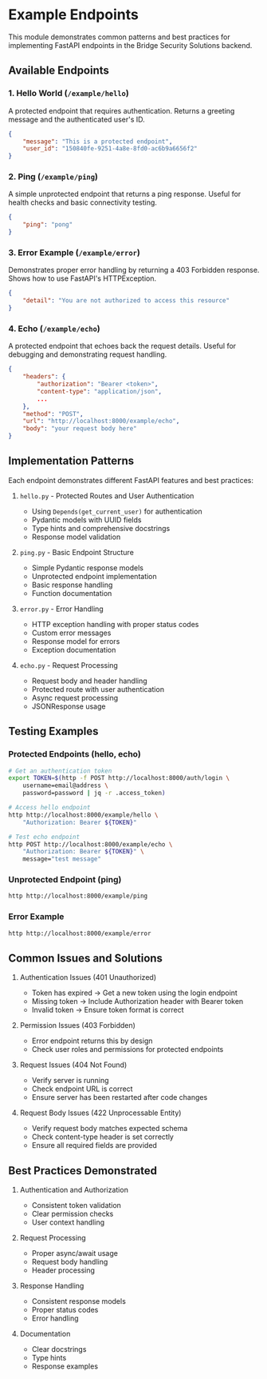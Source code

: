 # Example Endpoints

This module demonstrates common patterns and best practices for implementing FastAPI endpoints in the Bridge Security Solutions backend.

## Available Endpoints

### 1. Hello World (`/example/hello`)
A protected endpoint that requires authentication. Returns a greeting message and the authenticated user's ID.
```json
{
    "message": "This is a protected endpoint",
    "user_id": "150840fe-9251-4a8e-8fd0-ac6b9a6656f2"
}
```

### 2. Ping (`/example/ping`)
A simple unprotected endpoint that returns a ping response. Useful for health checks and basic connectivity testing.
```json
{
    "ping": "pong"
}
```

### 3. Error Example (`/example/error`)
Demonstrates proper error handling by returning a 403 Forbidden response. Shows how to use FastAPI's HTTPException.
```json
{
    "detail": "You are not authorized to access this resource"
}
```

### 4. Echo (`/example/echo`)
A protected endpoint that echoes back the request details. Useful for debugging and demonstrating request handling.
```json
{
    "headers": {
        "authorization": "Bearer <token>",
        "content-type": "application/json",
        ...
    },
    "method": "POST",
    "url": "http://localhost:8000/example/echo",
    "body": "your request body here"
}
```

## Implementation Patterns

Each endpoint demonstrates different FastAPI features and best practices:

1. `hello.py` - Protected Routes and User Authentication
   - Using `Depends(get_current_user)` for authentication
   - Pydantic models with UUID fields
   - Type hints and comprehensive docstrings
   - Response model validation

2. `ping.py` - Basic Endpoint Structure
   - Simple Pydantic response models
   - Unprotected endpoint implementation
   - Basic response handling
   - Function documentation

3. `error.py` - Error Handling
   - HTTP exception handling with proper status codes
   - Custom error messages
   - Response model for errors
   - Exception documentation

4. `echo.py` - Request Processing
   - Request body and header handling
   - Protected route with user authentication
   - Async request processing
   - JSONResponse usage

## Testing Examples

### Protected Endpoints (hello, echo)
```bash
# Get an authentication token
export TOKEN=$(http -f POST http://localhost:8000/auth/login \
    username=email@address \
    password=password | jq -r .access_token)

# Access hello endpoint
http http://localhost:8000/example/hello \
    "Authorization: Bearer ${TOKEN}"

# Test echo endpoint
http POST http://localhost:8000/example/echo \
    "Authorization: Bearer ${TOKEN}" \
    message="test message"
```

### Unprotected Endpoint (ping)
```bash
http http://localhost:8000/example/ping
```

### Error Example
```bash
http http://localhost:8000/example/error
```

## Common Issues and Solutions

1. Authentication Issues (401 Unauthorized)
   - Token has expired → Get a new token using the login endpoint
   - Missing token → Include Authorization header with Bearer token
   - Invalid token → Ensure token format is correct

2. Permission Issues (403 Forbidden)
   - Error endpoint returns this by design
   - Check user roles and permissions for protected endpoints

3. Request Issues (404 Not Found)
   - Verify server is running
   - Check endpoint URL is correct
   - Ensure server has been restarted after code changes

4. Request Body Issues (422 Unprocessable Entity)
   - Verify request body matches expected schema
   - Check content-type header is set correctly
   - Ensure all required fields are provided

## Best Practices Demonstrated

1. Authentication and Authorization
   - Consistent token validation
   - Clear permission checks
   - User context handling

2. Request Processing
   - Proper async/await usage
   - Request body handling
   - Header processing

3. Response Handling
   - Consistent response models
   - Proper status codes
   - Error handling

4. Documentation
   - Clear docstrings
   - Type hints
   - Response examples